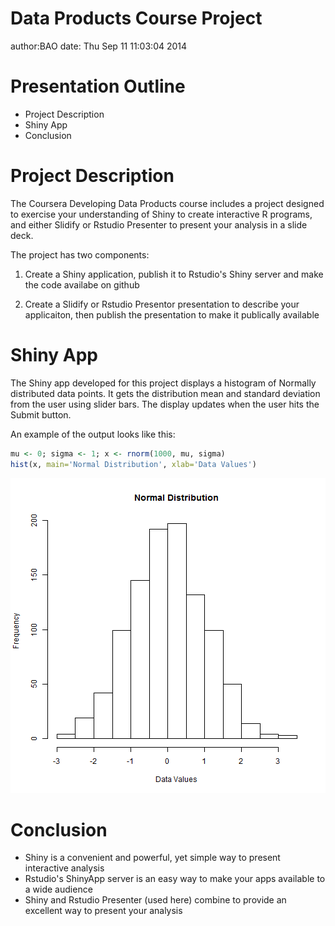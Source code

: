 Data Products
Course Project
========================================================
author:BAO 
date: Thu Sep 11 11:03:04 2014

Presentation Outline
========================================================

- Project Description
- Shiny App
- Conclusion

Project Description
========================================================

The Coursera Developing Data Products course includes a project designed
to exercise your understanding of Shiny to create interactive R programs, and
either Slidify or Rstudio Presenter to present your analysis in a slide deck.

The project has two components:

1. Create a Shiny application, publish it to Rstudio's Shiny server and
make the code availabe on github

2. Create a Slidify or Rstudio Presentor presentation to describe your applicaiton, then 
publish the presentation to make it publically available

Shiny App
========================================================

The Shiny app developed for this project displays a histogram of Normally distributed data points.
It gets the distribution mean and standard deviation from the user using slider bars. The display updates when the user hits the Submit button.

An example of the output looks like this:


```r
mu <- 0; sigma <- 1; x <- rnorm(1000, mu, sigma)
hist(x, main='Normal Distribution', xlab='Data Values')
```

![plot of chunk unnamed-chunk-1](Project_1-figure/unnamed-chunk-1.png) 

Conclusion
========================================================

- Shiny is a convenient and powerful, yet simple way to present interactive analysis
- Rstudio's ShinyApp server is an easy way to make your apps available to a wide audience
- Shiny and Rstudio Presenter (used here) combine to provide an excellent way to present your analysis
